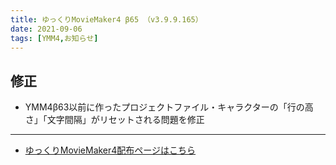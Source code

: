 ```yaml
---
title: ゆっくりMovieMaker4 β65 （v3.9.9.165）
date: 2021-09-06
tags: [YMM4,お知らせ]
---
```

## 修正
- YMM4β63以前に作ったプロジェクトファイル・キャラクターの「行の高さ」「文字間隔」がリセットされる問題を修正

---

- [ゆっくりMovieMaker4配布ページはこちら](../index.md)